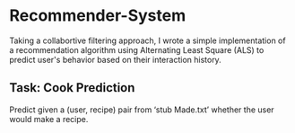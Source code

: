# Recommender-System
Taking a collabortive filtering approach, I wrote a simple implementation of a recommendation algorithm using Alternating Least Square (ALS) 
to predict user's behavior based on their interaction history. 

## Task: Cook Prediction
Predict given a (user, recipe) pair from ‘stub Made.txt’ whether the user would make a recipe.
